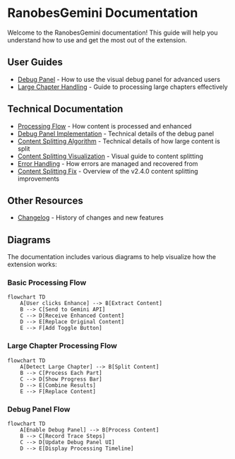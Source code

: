 # RanobesGemini Documentation

Welcome to the RanobesGemini documentation! This guide will help you understand how to use and get the most out of the extension.

## User Guides

- [Debug Panel](debug-panel.md) - How to use the visual debug panel for advanced users
- [Large Chapter Handling](large-chapter-handling.md) - Guide to processing large chapters effectively

## Technical Documentation

- [Processing Flow](processing-flow.md) - How content is processed and enhanced
- [Debug Panel Implementation](technical/debug-panel-implementation.md) - Technical details of the debug panel
- [Content Splitting Algorithm](technical/content-splitting-algorithm.md) - Technical details of how large content is split
- [Content Splitting Visualization](technical/content-splitting-visualization.md) - Visual guide to content splitting
- [Error Handling](technical/error-handling.md) - How errors are managed and recovered from
- [Content Splitting Fix](content-splitting-fix.md) - Overview of the v2.4.0 content splitting improvements

## Other Resources

- [Changelog](../CHANGELOG.md) - History of changes and new features

## Diagrams

The documentation includes various diagrams to help visualize how the extension works:

### Basic Processing Flow

```mermaid
flowchart TD
    A[User clicks Enhance] --> B[Extract Content]
    B --> C[Send to Gemini API]
    C --> D[Receive Enhanced Content]
    D --> E[Replace Original Content]
    E --> F[Add Toggle Button]
```

### Large Chapter Processing Flow

```mermaid
flowchart TD
    A[Detect Large Chapter] --> B[Split Content]
    B --> C[Process Each Part]
    C --> D[Show Progress Bar]
    D --> E[Combine Results]
    E --> F[Replace Content]
```

### Debug Panel Flow

```mermaid
flowchart TD
    A[Enable Debug Panel] --> B[Process Content]
    B --> C[Record Trace Steps]
    C --> D[Update Debug Panel UI]
    D --> E[Display Processing Timeline]
```
